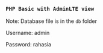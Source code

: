 ### `PHP Basic with AdminLTE view`

Note: Database file is in the `db` folder

Username: admin

Password: rahasia
